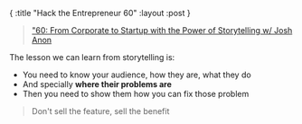 { :title "Hack the Entrepreneur 60"
  :layout :post }

> ["60: From Corporate to Startup with the Power of Storytelling w/ Josh Anon](http://hacktheentrepreneur.com/josh-anon/)

The lesson we can learn from storytelling is:

* You need to know your audience, how they are, what they do
* And specially **where their problems are**
* Then you need to show them how you can fix those problem

> Don't sell the feature, sell the benefit

